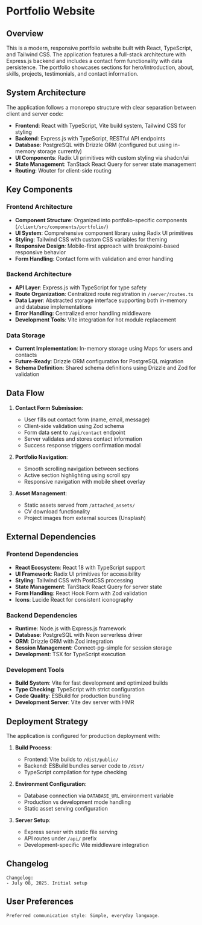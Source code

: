 # Portfolio Website

## Overview

This is a modern, responsive portfolio website built with React, TypeScript, and Tailwind CSS. The application features a full-stack architecture with Express.js backend and includes a contact form functionality with data persistence. The portfolio showcases sections for hero/introduction, about, skills, projects, testimonials, and contact information.

## System Architecture

The application follows a monorepo structure with clear separation between client and server code:

- **Frontend**: React with TypeScript, Vite build system, Tailwind CSS for styling
- **Backend**: Express.js with TypeScript, RESTful API endpoints
- **Database**: PostgreSQL with Drizzle ORM (configured but using in-memory storage currently)
- **UI Components**: Radix UI primitives with custom styling via shadcn/ui
- **State Management**: TanStack React Query for server state management
- **Routing**: Wouter for client-side routing

## Key Components

### Frontend Architecture
- **Component Structure**: Organized into portfolio-specific components (`/client/src/components/portfolio/`)
- **UI System**: Comprehensive component library using Radix UI primitives
- **Styling**: Tailwind CSS with custom CSS variables for theming
- **Responsive Design**: Mobile-first approach with breakpoint-based responsive behavior
- **Form Handling**: Contact form with validation and error handling

### Backend Architecture
- **API Layer**: Express.js with TypeScript for type safety
- **Route Organization**: Centralized route registration in `/server/routes.ts`
- **Data Layer**: Abstracted storage interface supporting both in-memory and database implementations
- **Error Handling**: Centralized error handling middleware
- **Development Tools**: Vite integration for hot module replacement

### Data Storage
- **Current Implementation**: In-memory storage using Maps for users and contacts
- **Future-Ready**: Drizzle ORM configuration for PostgreSQL migration
- **Schema Definition**: Shared schema definitions using Drizzle and Zod for validation

## Data Flow

1. **Contact Form Submission**:
   - User fills out contact form (name, email, message)
   - Client-side validation using Zod schema
   - Form data sent to `/api/contact` endpoint
   - Server validates and stores contact information
   - Success response triggers confirmation modal

2. **Portfolio Navigation**:
   - Smooth scrolling navigation between sections
   - Active section highlighting using scroll spy
   - Responsive navigation with mobile sheet overlay

3. **Asset Management**:
   - Static assets served from `/attached_assets/`
   - CV download functionality
   - Project images from external sources (Unsplash)

## External Dependencies

### Frontend Dependencies
- **React Ecosystem**: React 18 with TypeScript support
- **UI Framework**: Radix UI primitives for accessibility
- **Styling**: Tailwind CSS with PostCSS processing
- **State Management**: TanStack React Query for server state
- **Form Handling**: React Hook Form with Zod validation
- **Icons**: Lucide React for consistent iconography

### Backend Dependencies
- **Runtime**: Node.js with Express.js framework
- **Database**: PostgreSQL with Neon serverless driver
- **ORM**: Drizzle ORM with Zod integration
- **Session Management**: Connect-pg-simple for session storage
- **Development**: TSX for TypeScript execution

### Development Tools
- **Build System**: Vite for fast development and optimized builds
- **Type Checking**: TypeScript with strict configuration
- **Code Quality**: ESBuild for production bundling
- **Development Server**: Vite dev server with HMR

## Deployment Strategy

The application is configured for production deployment with:

1. **Build Process**:
   - Frontend: Vite builds to `/dist/public/`
   - Backend: ESBuild bundles server code to `/dist/`
   - TypeScript compilation for type checking

2. **Environment Configuration**:
   - Database connection via `DATABASE_URL` environment variable
   - Production vs development mode handling
   - Static asset serving configuration

3. **Server Setup**:
   - Express server with static file serving
   - API routes under `/api/` prefix
   - Development-specific Vite middleware integration

## Changelog

```
Changelog:
- July 08, 2025. Initial setup
```

## User Preferences

```
Preferred communication style: Simple, everyday language.
```